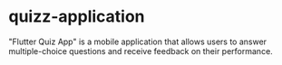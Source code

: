 # quizz-application
"Flutter Quiz App" is a mobile application that allows users to answer multiple-choice questions and receive feedback on their performance.
